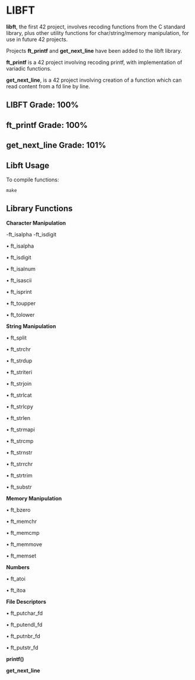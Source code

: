 # LIBFT

**libft**, the first 42 project, involves recoding functions from the C standard library, plus other utility functions for char/string/memory manipulation, for use in future 42 projects.

Projects **ft_printf** and **get_next_line** have been added to the libft library. 

**ft_printf** is a 42 project involving recoding printf, with implementation of variadic functions.

**get_next_line**, is a 42 project involving creation of a function which can read content from a fd line by line.


## LIBFT Grade: 100%
## ft_printf Grade: 100%
## get_next_line Grade: 101%

## Libft Usage

To compile functions:
```
make
```

## Library Functions

**Character Manipulation**

-ft_isalpha
-ft_isdigit

• ft_isalpha

• ft_isdigit

• ft_isalnum

• ft_isascii

• ft_isprint

• ft_toupper

• ft_tolower

**String Manipulation**

• ft_split

• ft_strchr

• ft_strdup

• ft_striteri

• ft_strjoin

• ft_strlcat

• ft_strlcpy

• ft_strlen

• ft_strmapi

• ft_strcmp

• ft_strnstr

• ft_strrchr

• ft_strtrim

• ft_substr

**Memory Manipulation**

• ft_bzero

• ft_memchr

• ft_memcmp

• ft_memmove

• ft_memset

**Numbers**

• ft_atoi

• ft_itoa

**File Descriptors**

• ft_putchar_fd

• ft_putendl_fd

• ft_putnbr_fd

• ft_putstr_fd

**printf()**

**get_next_line**
